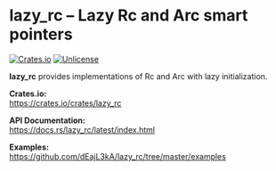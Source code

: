 # lazy_rc – Lazy Rc<T> and Arc<T> smart pointers

[![Crates.io][crates-badge]][crates-url]
[![Unlicense][unlicense-badge]][unlicense-url]

[crates-badge]: https://img.shields.io/crates/v/lazy_rc.svg
[crates-url]: https://crates.io/crates/lazy_rc
[unlicense-badge]: https://img.shields.io/badge/license-Unlicense-blue.svg
[unlicense-url]: LICENSE

**lazy_rc** provides implementations of Rc<T> and Arc<T> with lazy initialization.

**Crates.io:**  
https://crates.io/crates/lazy_rc

**API Documentation:**  
https://docs.rs/lazy_rc/latest/index.html

**Examples:**  
https://github.com/dEajL3kA/lazy_rc/tree/master/examples
